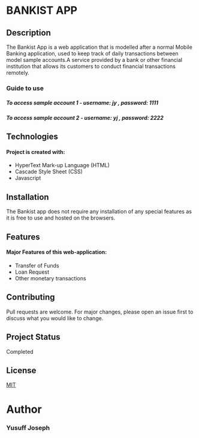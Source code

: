# **BANKIST APP**


## **Description**
The Bankist App is a web application that is modelled after a normal Mobile Banking application, used to keep track of daily transactions between model sample accounts.A service provided by a bank or other financial institution that allows its customers to conduct financial transactions remotely.

### Guide to use 
##### To access sample account 1 - username: jy , password: 1111
##### To access sample account 2 - username: yj , password: 2222

## **Technologies**
#### Project is created with: 
* HyperText Mark-up Language (HTML)
* Cascade Style Sheet (CSS)
* Javascript

## **Installation**
The Bankist app does not require any installation of any special features as it is free to use and hosted on the browsers. 

## **Features**
#### Major Features of this web-application: 
* Transfer of Funds
* Loan Request
* Other monetary transactions

## Contributing
Pull requests are welcome. For major changes, please open an issue first to discuss what you would like to change.

## **Project Status**
Completed

## License
[MIT](https://choosealicense.com/licenses/mit/)

# **Author**
### Yusuff Joseph
